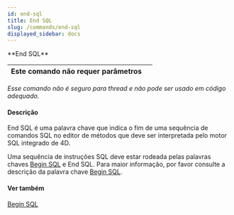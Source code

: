 ```yaml
---
id: end-sql
title: End SQL
slug: /commands/end-sql
displayed_sidebar: docs
---
```


<!--REF #_command_.End SQL.Syntax-->**End SQL**<!-- END REF-->
<!--REF #_command_.End SQL.Params-->
| Este comando não requer parâmetros |  |
| --- | --- |

<!-- END REF-->

*Esse comando não é seguro para thread e não pode ser usado em código adequado.*


#### Descrição 

End SQL é uma palavra chave que indica o fim de uma sequência de comandos SQL no editor de métodos que deve ser interpretada pelo motor SQL integrado de 4D.  

Uma sequência de instruções SQL deve estar rodeada pelas palavras chaves [Begin SQL](begin-sql.md) e End SQL. Para maior informação, por favor consulte a descrição da palavra chave [Begin SQL](begin-sql.md).  

#### Ver também 

[Begin SQL](begin-sql.md)  